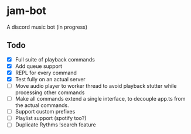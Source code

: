 # jam-bot

A discord music bot (in progress)

## Todo

-   [x] Full suite of playback commands
-   [x] Add queue support
-   [x] REPL for every command
-   [x] Test fully on an actual server
-   [ ] Move audio player to worker thread to avoid playback stutter while processing other commands
-   [ ] Make all commands extend a single interface, to decouple app.ts from the actual commands.
-   [ ] Support custom prefixes
-   [ ] Playlist support (spotify too?)
-   [ ] Duplicate Rythms !search feature
